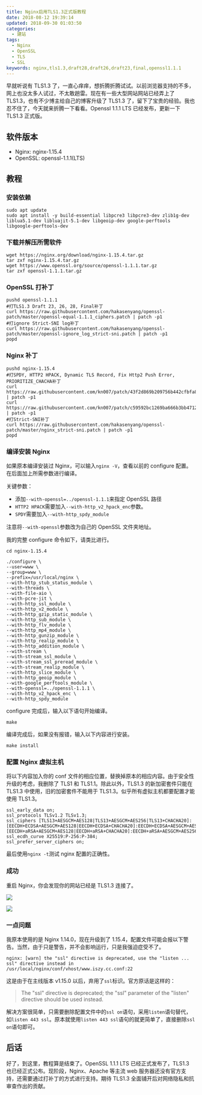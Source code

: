 ```yaml
---
title: Nginx启用TLS1.3正式版教程
date: 2018-08-12 19:39:14
updated: 2018-09-30 01:03:50
categories:
  - 建站
tags:
  - Nginx
  - OpenSSL
  - TLS
  - SSL
keywords: nginx,tls1.3,draft28,draft26,draft23,final,openssl1.1.1
---
```


早就听说有 TLS1.3 了，一直心痒痒，想折腾折腾试试。以前浏览器支持的不多，网上也没太多人试过，不太敢趟雷。现在有一些大型网站网站已经弄上了 TLS1.3，也有不少博主给自己的博客升级了 TLS1.3 了，留下了宝贵的经验。我也忍不住了，今天就来折腾一下看看。Openssl 1.1.1 LTS 已经发布，更新一下 TLS1.3 正式版。

<!--more-->

## 软件版本

- Nginx: nginx-1.15.4
- OpenSSL: openssl-1.1.1(LTS)

## 教程

### 安装依赖

```shell
sudo apt update
sudo apt install -y build-essential libpcre3 libpcre3-dev zlib1g-dev liblua5.1-dev libluajit-5.1-dev libgeoip-dev google-perftools libgoogle-perftools-dev
```

### 下载并解压所需软件

```shell
wget https://nginx.org/download/nginx-1.15.4.tar.gz
tar zxf nginx-1.15.4.tar.gz
wget https://www.openssl.org/source/openssl-1.1.1.tar.gz
tar zxf openssl-1.1.1.tar.gz
```

### OpenSSL 打补丁

```shell
pushd openssl-1.1.1
#打TLS1.3 Draft 23, 26, 28, Final补丁
curl https://raw.githubusercontent.com/hakasenyang/openssl-patch/master/openssl-equal-1.1.1_ciphers.patch | patch -p1
#打ignore Strict-SNI log补丁
curl https://raw.githubusercontent.com/hakasenyang/openssl-patch/master/openssl-ignore_log_strict-sni.patch | patch -p1
popd
```

### Nginx 补丁

```shell
pushd nginx-1.15.4
#打SPDY, HTTP2 HPACK, Dynamic TLS Record, Fix Http2 Push Error, PRIORITIZE_CHACHA补丁
curl https://raw.githubusercontent.com/kn007/patch/43f2d869b209756b442cfbfa861d653d993f16fe/nginx.patch | patch -p1
curl https://raw.githubusercontent.com/kn007/patch/c59592bc1269ba666b3bb471243c5212b50fd608/nginx_auto_using_PRIORITIZE_CHACHA.patch | patch -p1
#打Strict-SNI补丁
curl https://raw.githubusercontent.com/hakasenyang/openssl-patch/master/nginx_strict-sni.patch | patch -p1
popd
```

### 编译安装 Nginx

如果原本编译安装过 Nginx，可以输入`nginx -V`，查看以前的 configure 配置。在后面加上所需参数进行编译。

关键参数：

- 添加`--with-openssl=../openssl-1.1.1`来指定 OpenSSL 路径
- `HTTP2 HPACK`需要加入`--with-http_v2_hpack_enc`参数。
- `SPDY`需要加入`--with-http_spdy_module`

注意将`--with-openssl`参数改为自己的 OpenSSL 文件夹地址。

我的完整 configure 命令如下，请类比进行。

```shell
cd nginx-1.15.4

./configure \
--user=www \
--group=www \
--prefix=/usr/local/nginx \
--with-http_stub_status_module \
--with-threads \
--with-file-aio \
--with-pcre-jit \
--with-http_ssl_module \
--with-http_v2_module \
--with-http_gzip_static_module \
--with-http_sub_module \
--with-http_flv_module \
--with-http_mp4_module \
--with-http_gunzip_module \
--with-http_realip_module \
--with-http_addition_module \
--with-stream \
--with-stream_ssl_module \
--with-stream_ssl_preread_module \
--with-stream_realip_module \
--with-http_slice_module \
--with-http_geoip_module \
--with-google_perftools_module \
--with-openssl=../openssl-1.1.1 \
--with-http_v2_hpack_enc \
--with-http_spdy_module
```

configure 完成后，输入以下语句开始编译。

```shell
make
```

编译完成后，如果没有报错，输入以下内容进行安装。

```shell
make install
```

### 配置 Nginx 虚拟主机

将以下内容加入你的 conf 文件的相应位置，替换掉原本的相应内容。由于安全性升级的考虑，我删除了 TLS1 和 TLS1.1。除此以外，TLS1.3 的新加密套件只能在 TLS1.3 中使用，旧的加密套件不能用于 TLS1.3。似乎所有虚拟主机都要配置才能使用 TLS1.3。

```shell
ssl_early_data on;
ssl_protocols TLSv1.2 TLSv1.3;
ssl_ciphers [TLS13+AESGCM+AES128|TLS13+AESGCM+AES256|TLS13+CHACHA20]:[EECDH+ECDSA+AESGCM+AES128|EECDH+ECDSA+CHACHA20]:EECDH+ECDSA+AESGCM+AES256:EECDH+ECDSA+AES128+SHA:EECDH+ECDSA+AES256+SHA:[EECDH+aRSA+AESGCM+AES128|EECDH+aRSA+CHACHA20]:EECDH+aRSA+AESGCM+AES256:EECDH+aRSA+AES128+SHA:EECDH+aRSA+AES256+SHA:RSA+AES128+SHA:RSA+AES256+SHA:RSA+3DES;
ssl_ecdh_curve X25519:P-256:P-384;
ssl_prefer_server_ciphers on;
```

最后使用`nginx -t`测试 nginx 配置的正确性。

### 成功

重启 Nginx，你会发现你的网站已经是 TLS1.3 连接了。

![](https://img.iszy.xyz/20190318215152.png)

![](https://img.iszy.xyz/20190318215203.png)

### 一点问题

我原本使用的是 Nginx 1.14.0，现在升级到了 1.15.4，配置文件可能会报以下警告。当然，由于只是警告，并不会影响运行，只是我强迫症受不了。

```
nginx: [warn] the "ssl" directive is deprecated, use the "listen ... ssl" directive instead in /usr/local/nginx/conf/vhost/www.iszy.cc.conf:22
```

这是由于在主线版本 v1.15.0 以后，弃用了`ssl`标识。官方原话是这样的：

> The "ssl" directive is deprecated; the "ssl" parameter of the "listen" directive should be used instead.

解决方案很简单，只需要删除配置文件中的`ssl on`语句，采用`listen`语句替代，如`listen 443 ssl`。原本就使用`listen 443 ssl`语句的就更简单了，直接删除`ssl on`语句即可。

## 后话

好了，到这里，教程算是结束了。OpenSSL 1.1.1 LTS 已经正式发布了，TLS1.3 也已经正式公布。现阶段，Nginx、Apache 等主流 web 服务器还没有官方支持，还需要通过打补丁的方式进行支持。期待 TLS1.3 全面铺开后对网络隐私和抗审查作出的贡献。

